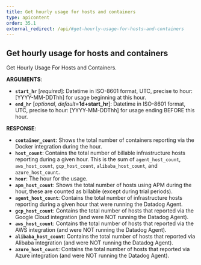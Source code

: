 ```yaml
---
title: Get hourly usage for hosts and containers
type: apicontent
order: 35.1
external_redirect: /api/#get-hourly-usage-for-hosts-and-containers
---
```


## Get hourly usage for hosts and containers

Get Hourly Usage For Hosts and Containers.

**ARGUMENTS**:

* **`start_hr`** [*required*]:
    Datetime in ISO-8601 format, UTC, precise to hour: [YYYY-MM-DDThh] for usage beginning at this hour.
* **`end_hr`** [*optional*, *default*=**1d+start_hr**]:
    Datetime in ISO-8601 format, UTC, precise to hour: [YYYY-MM-DDThh] for usage ending BEFORE this hour.

**RESPONSE**:

* **`container_count`**:
    Shows the total number of containers reporting via the Docker integration during the hour.
* **`host_count`**:
    Contains the total number of billable infrastructure hosts reporting during a given hour.
    This is the sum of `agent_host_count`, `aws_host_count`, `gcp_host_count`, `alibaba_host_count`, and `azure_host_count`.
* **`hour`**:
    The hour for the usage.
* **`apm_host_count`**:
    Shows the total number of hosts using APM during the hour, these are counted as billable (except during trial periods).
* **`agent_host_count`**:
    Contains the total number of infrastructure hosts reporting during a given hour that were running the Datadog Agent.
* **`gcp_host_count`**:
    Contains the total number of hosts that reported via the Google Cloud integration (and were NOT running the Datadog Agent).
* **`aws_host_count`**:
    Contains the total number of hosts that reported via the AWS integration (and were NOT running the Datadog Agent).
* **`alibaba_host_count`**:
    Contains the total number of hosts that reported via Alibaba integration (and were NOT running the Datadog Agent).
* **`azure_host_count`**:
    Contains the total number of hosts that reported via Azure integration (and were NOT running the Datadog Agent).


